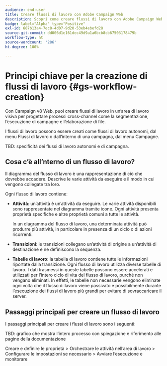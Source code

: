 ```yaml
---
audience: end-user
title: Creare flussi di lavoro con Adobe Campaign Web
description: Scopri come creare flussi di lavoro con Adobe Campaign Web
badge: label="Alpha" type="Positive"
exl-id: 687b13a4-7ec8-4d07-9d20-53eb4ebefd28
source-git-commit: dd006d1e161dec49d9a1a6bcb8cb67503178479b
workflow-type: ht
source-wordcount: '286'
ht-degree: 100%

---
```



# Principi chiave per la creazione di flussi di lavoro {#gs-workflow-creation}

Con Campaign v8 Web, puoi creare flussi di lavoro in un’area di lavoro visiva per progettare processi cross-channel come la segmentazione, l’esecuzione di campagne e l’elaborazione di file.

I flussi di lavoro possono essere creati come flussi di lavoro autonomi, dal menu Flussi di lavoro o dall’interno di una campagna, dal menu Campagne.

TBD: specificità dei flussi di lavoro autonomi e di campagna.

## Cosa c’è all’nterno di un flusso di lavoro?

Il diagramma del flusso di lavoro è una rappresentazione di ciò che dovrebbe accadere. Descrive le varie attività da eseguire e il modo in cui vengono collegate tra loro.

Ogni flusso di lavoro contiene:

* **Attività**: un’attività è un’attività da eseguire. Le varie attività disponibili sono rappresentate nel diagramma tramite icone. Ogni attività presenta proprietà specifiche e altre proprietà comuni a tutte le attività.

   In un diagramma del flusso di lavoro, una determinata attività può produrre più attività, in particolare in presenza di un ciclo o di azioni ricorrenti.

* **Transizioni**: le transizioni collegano un’attività di origine a un’attività di destinazione e ne definiscono la sequenza.

* **Tabelle di lavoro**: la tabella di lavoro contiene tutte le informazioni riportate dalla transizione. Ogni flusso di lavoro utilizza diverse tabelle di lavoro. I dati trasmessi in queste tabelle possono essere accelerati e utilizzati per l’intero ciclo di vita del flusso di lavoro, purché non vengano eliminati. In effetti, le tabelle non necessarie vengono eliminate ogni volta che il flusso di lavoro viene passivato e possibilmente durante l’esecuzione dei flussi di lavoro più grandi per evitare di sovraccaricare il server.

## Passaggi principali per creare un flusso di lavoro

I passaggi principali per creare i flussi di lavoro sono i seguenti:

TBD: grafico che mostra l’intero processo con spiegazione e riferimento alle pagine della documentazione

Creare e definire le proprietà > Orchestrare le attività nell’area di lavoro > Configurare le impostazioni se necessario > Avviare l’esecuzione e monitorare
